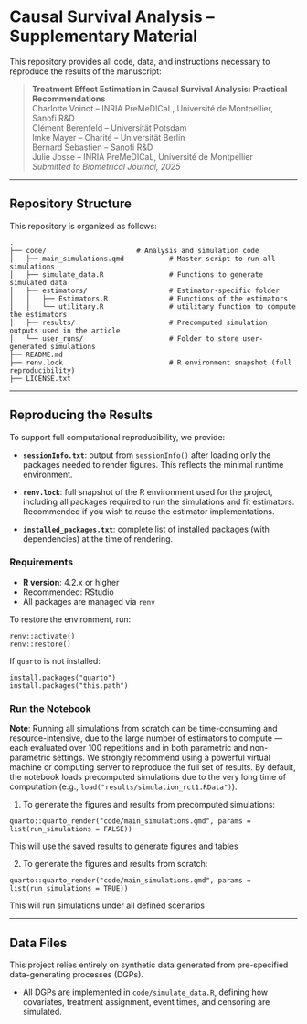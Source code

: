 # Causal Survival Analysis – Supplementary Material

This repository provides all code, data, and instructions necessary to reproduce the results of the manuscript:

> **Treatment Effect Estimation in Causal Survival Analysis: Practical Recommendations**  
> Charlotte Voinot – INRIA PreMeDICaL, Université de Montpellier, Sanofi R&D  
> Clément Berenfeld – Universität Potsdam  
> Imke Mayer – Charité – Universität Berlin  
> Bernard Sebastien – Sanofi R&D  
> Julie Josse – INRIA PreMeDICaL, Université de Montpellier  
> *Submitted to Biometrical Journal, 2025*

---

## Repository Structure

This repository is organized as follows:

```
.
├── code/                      # Analysis and simulation code
│   ├── main_simulations.qmd           # Master script to run all simulations
│   ├── simulate_data.R                # Functions to generate simulated data
│   ├── estimators/                    # Estimator-specific folder
│   │   ├── Estimators.R               # Functions of the estimators
│   │   └── utilitary.R                # utilitary function to compute the estimators
│   ├── results/                       # Precomputed simulation outputs used in the article
│   └── user_runs/                     # Folder to store user-generated simulations
├── README.md
├── renv.lock                          # R environment snapshot (full reproducibility)
├── LICENSE.txt

```

---

## Reproducing the Results


To support full computational reproducibility, we provide:

- **`sessionInfo.txt`**: output from `sessionInfo()` after loading only the packages needed to render figures. This reflects the minimal runtime environment.

- **`renv.lock`**: full snapshot of the R environment used for the project, including all packages required to run the simulations and fit estimators. Recommended if you wish to reuse the estimator implementations.

- **`installed_packages.txt`**: complete list of installed packages (with dependencies) at the time of rendering.


### Requirements

- **R version**: 4.2.x or higher  
- Recommended: RStudio  
- All packages are managed via `renv`

To restore the environment, run:

```{r}
renv::activate()
renv::restore()
```

If `quarto` is not installed:

```{r}
install.packages("quarto")
install.packages("this.path")
```

### Run the Notebook

**Note**: Running all simulations from scratch can be time-consuming and resource-intensive, due to the large number of estimators to compute — each evaluated over 100 repetitions and in both parametric and non-parametric settings. We strongly recommend using a powerful virtual machine or computing server to reproduce the full set of results.
By default, the notebook loads precomputed simulations due to the very long time of computation (e.g., `load("results/simulation_rct1.RData")`). 

1. To generate the figures and results from precomputed simulations:

```{r}
quarto::quarto_render("code/main_simulations.qmd", params = list(run_simulations = FALSE))
```

This will use the saved results to generate figures and tables


2. To generate the figures and results from scratch: 

```{r}
quarto::quarto_render("code/main_simulations.qmd", params = list(run_simulations = TRUE))
```

This will run simulations under all defined scenarios

---

## Data Files

This project relies entirely on synthetic data generated from pre-specified data-generating processes (DGPs).

- All DGPs are implemented in `code/simulate_data.R`, defining how covariates, treatment assignment, event times, and censoring are simulated.
